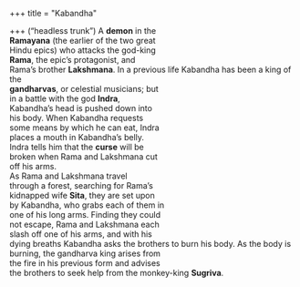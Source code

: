 +++
title = "Kabandha"

+++
(“headless trunk”) A **demon** in the  
**Ramayana** (the earlier of the two great  
Hindu epics) who attacks the god-king  
**Rama**, the epic’s protagonist, and  
Rama’s brother **Lakshmana**. In a previous life Kabandha has been a king of the  
**gandharvas**, or celestial musicians; but  
in a battle with the god **Indra**,  
Kabandha’s head is pushed down into  
his body. When Kabandha requests  
some means by which he can eat, Indra  
places a mouth in Kabandha’s belly.  
Indra tells him that the **curse** will be  
broken when Rama and Lakshmana cut  
off his arms.  
As Rama and Lakshmana travel  
through a forest, searching for Rama’s  
kidnapped wife **Sita**, they are set upon  
by Kabandha, who grabs each of them in  
one of his long arms. Finding they could  
not escape, Rama and Lakshmana each  
slash off one of his arms, and with his  
dying breaths Kabandha asks the brothers to burn his body. As the body is  
burning, the gandharva king arises from  
the fire in his previous form and advises  
the brothers to seek help from the monkey-king **Sugriva**.